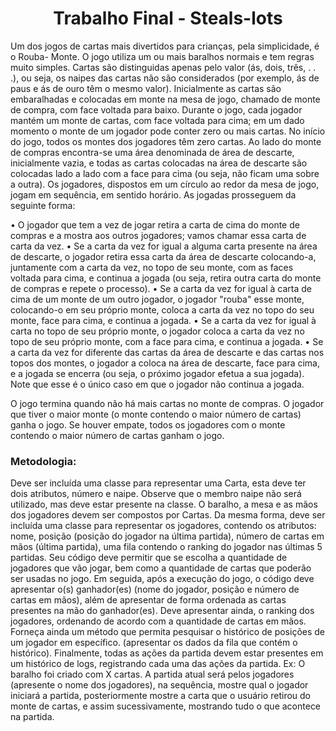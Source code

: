 ﻿<h1 align=center> Trabalho Final - Steals-lots </h1> 

<p>Um dos jogos de cartas mais divertidos para crianças, pela simplicidade, é o
Rouba- Monte. O jogo utiliza um ou mais baralhos normais e tem regras muito
simples. Cartas são distinguidas apenas pelo valor (ás, dois, três, . . .), ou seja,
os naipes das cartas não são considerados (por exemplo, ás de paus e ás de
ouro têm o mesmo valor).
Inicialmente as cartas são embaralhadas e colocadas em monte na mesa de
jogo, chamado de monte de compra, com face voltada para baixo. Durante o
jogo, cada jogador mantém um monte de cartas, com face voltada para cima; em
um dado momento o monte de um jogador pode conter zero ou mais cartas. No
início do jogo, todos os montes dos jogadores têm zero cartas. Ao lado do monte
de compras encontra-se uma área denominada de área de descarte, inicialmente
vazia, e todas as cartas colocadas na área de descarte são colocadas lado a
lado com a face para cima (ou seja, não ficam uma sobre a outra).
Os jogadores, dispostos em um círculo ao redor da mesa de jogo, jogam em
sequência, em sentido horário. As jogadas prosseguem da seguinte forma:

   • O jogador que tem a vez de jogar retira a carta de cima do monte de
compras e a mostra aos outros jogadores; vamos chamar essa carta de
carta da vez.
    • Se a carta da vez for igual a alguma carta presente na área de descarte,
o jogador retira essa carta da área de descarte colocando-a, juntamente
com a carta da vez, no topo de seu monte, com as faces voltada para
cima, e continua a jogada (ou seja, retira outra carta do monte de compras
e repete o processo).
    • Se a carta da vez for igual à carta de cima de um monte de um outro
jogador, o jogador "rouba" esse monte, colocando-o em seu próprio
monte, coloca a carta da vez no topo do seu monte, face para cima, e
continua a jogada.
    • Se a carta da vez for igual à carta no topo de seu próprio monte, o jogador
coloca a carta da vez no topo de seu próprio monte, com a face para cima,
e continua a jogada.
    • Se a carta da vez for diferente das cartas da área de descarte e das cartas
nos topos dos montes, o jogador a coloca na área de descarte, face para
cima, e a jogada se encerra (ou seja, o próximo jogador efetua a sua
jogada). Note que esse é o único caso em que o jogador não continua a
jogada.

O jogo termina quando não há mais cartas no monte de compras. O jogador que
tiver o maior monte (o monte contendo o maior número de cartas) ganha o jogo.
Se houver empate, todos os jogadores com o monte contendo o maior número
de cartas ganham o jogo.
</p>

<h3>Metodologia:</h3>
<p>Deve ser incluída uma classe para representar uma Carta, esta deve ter dois
atributos, número e naipe. Observe que o membro naipe não será utilizado, mas
deve estar presente na classe. O baralho, a mesa e as mãos dos jogadores
devem ser compostos por Cartas.
Da mesma forma, deve ser incluída uma classe para representar os jogadores,
contendo os atributos: nome, posição (posição do jogador na última partida),
número de cartas em mãos (última partida), uma fila contendo o ranking do
jogador nas últimas 5 partidas.
Seu código deve permitir que se escolha a quantidade de jogadores que vão
jogar, bem como a quantidade de cartas que poderão ser usadas no jogo. Em
seguida, após a execução do jogo, o código deve apresentar o(s) ganhador(es)
(nome do jogador, posição e número de cartas em mãos), além de apresentar
de forma ordenada as cartas presentes na mão do ganhador(es). Deve
apresentar ainda, o ranking dos jogadores, ordenando de acordo com a
quantidade de cartas em mãos.
Forneça ainda um método que permita pesquisar o histórico de posições de um
jogador em específico. (apresentar os dados da fila que contém o histórico).
Finalmente, todas as ações da partida devem estar presentes em um histórico
de logs, registrando cada uma das ações da partida. Ex: O baralho foi criado com
X cartas. A partida atual será pelos jogadores (apresente o nome dos jogadores),
na sequência, mostre qual o jogador iniciará a partida, posteriormente mostre a
carta que o usuário retirou do monte de cartas, e assim sucessivamente,
mostrando tudo o que acontece na partida.</p>
